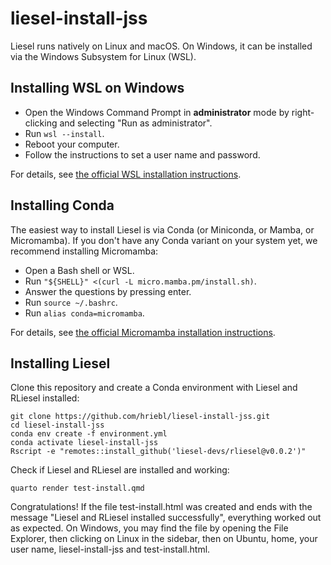 # liesel-install-jss

Liesel runs natively on Linux and macOS. On Windows, it can be installed via the Windows Subsystem for Linux (WSL).

## Installing WSL on Windows

- Open the Windows Command Prompt in **administrator** mode by right-clicking and selecting "Run as administrator".
- Run `wsl --install`.
- Reboot your computer.
- Follow the instructions to set a user name and password.

For details, see [the official WSL installation instructions](https://learn.microsoft.com/en-us/windows/wsl/install).

## Installing Conda

The easiest way to install Liesel is via Conda (or Miniconda, or Mamba, or Micromamba). If you don't have any Conda variant on your system yet, we recommend installing Micromamba:

- Open a Bash shell or WSL.
- Run `"${SHELL}" <(curl -L micro.mamba.pm/install.sh)`.
- Answer the questions by pressing enter.
- Run `source ~/.bashrc`.
- Run `alias conda=micromamba`.

For details, see [the official Micromamba installation instructions](https://mamba.readthedocs.io/en/latest/installation/micromamba-installation.html).

## Installing Liesel

Clone this repository and create a Conda environment with Liesel and RLiesel installed:

```
git clone https://github.com/hriebl/liesel-install-jss.git
cd liesel-install-jss
conda env create -f environment.yml
conda activate liesel-install-jss
Rscript -e "remotes::install_github('liesel-devs/rliesel@v0.0.2')"
```

Check if Liesel and RLiesel are installed and working:

```
quarto render test-install.qmd
```

Congratulations! If the file test-install.html was created and ends with the message "Liesel and RLiesel installed successfully", everything worked out as expected. On Windows, you may find the file by opening the File Explorer, then clicking on Linux in the sidebar, then on Ubuntu, home, your user name, liesel-install-jss and test-install.html.
